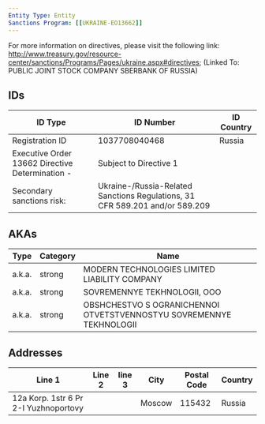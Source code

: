 ```yaml
---
Entity Type: Entity
Sanctions Program: [[UKRAINE-EO13662]]
---
```

For more information on directives, please visit the following link: http://www.treasury.gov/resource-center/sanctions/Programs/Pages/ukraine.aspx#directives; (Linked To: PUBLIC JOINT STOCK COMPANY SBERBANK OF RUSSIA)

## IDs
| ID Type | ID Number | ID Country |
|---------|-----------|------------|
| Registration ID | 1037708040468 | Russia |
| Executive Order 13662 Directive Determination - | Subject to Directive 1 |  |
| Secondary sanctions risk: | Ukraine-/Russia-Related Sanctions Regulations, 31 CFR 589.201 and/or 589.209 |  |


## AKAs
| Type | Category | Name      | 
|------|----------|-----------|
| a.k.a. | strong | MODERN TECHNOLOGIES LIMITED LIABILITY COMPANY |
| a.k.a. | strong | SOVREMENNYE TEKHNOLOGII, OOO |
| a.k.a. | strong | OBSHCHESTVO S OGRANICHENNOI OTVETSTVENNOSTYU SOVREMENNYE TEKHNOLOGII |


## Addresses
| Line 1 | Line 2 | line 3 | City | Postal Code| Country | 
|--------|--------|--------|------|------------|---------|
| 12a Korp. 1str 6 Pr 2-I Yuzhnoportovy |  |  | Moscow | 115432 | Russia |

